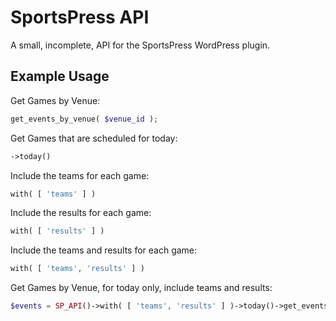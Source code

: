 # SportsPress API

A small, incomplete, API for the SportsPress WordPress plugin.

## Example Usage

Get Games by Venue:
```php
get_events_by_venue( $venue_id );
```

Get Games that are scheduled for today:
```php
->today()
```

Include the teams for each game:
```php
with( [ 'teams' ] )
```

Include the results for each game:
```php
with( [ 'results' ] )
```

Include the teams and results for each game:
```php
with( [ 'teams', 'results' ] )
```

Get Games by Venue, for today only, include teams and results:
```php
$events = SP_API()->with( [ 'teams', 'results' ] )->today()->get_events_by_venue( $venue_id );
```
